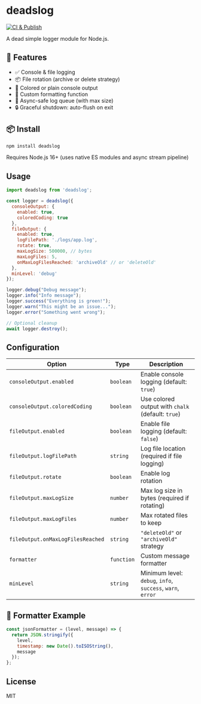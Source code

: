 # deadslog

[![CI & Publish](https://github.com/c4lyp5o/deadslog/actions/workflows/ci-publish.yml/badge.svg)](https://github.com/c4lyp5o/deadslog/actions/workflows/ci-publish.yml)

A dead simple logger module for Node.js.


## 🚀 Features

- ✅ Console & file logging
- 📦 File rotation (archive or delete strategy)
- 🎨 Colored or plain console output
- 🧩 Custom formatting function
- 🧵 Async-safe log queue (with max size)
- 🔒 Graceful shutdown: auto-flush on exit


## 📦 Install

```bash
npm install deadslog
```

Requires Node.js 16+ (uses native ES modules and async stream pipeline)


## Usage

```javascript
import deadslog from 'deadslog';

const logger = deadslog({
  consoleOutput: {
    enabled: true,
    coloredCoding: true
  },
  fileOutput: {
    enabled: true,
    logFilePath: './logs/app.log',
    rotate: true,
    maxLogSize: 500000, // bytes
    maxLogFiles: 5,
    onMaxLogFilesReached: 'archiveOld' // or 'deleteOld'
  },
  minLevel: 'debug'
});

logger.debug("Debug message");
logger.info("Info message");
logger.success("Everything is green!");
logger.warn("This might be an issue...");
logger.error("Something went wrong");

// Optional cleanup
await logger.destroy();
```


## Configuration

| Option                            | Type       | Description                                                |
| --------------------------------- | ---------- | ---------------------------------------------------------- |
| `consoleOutput.enabled`           | `boolean`  | Enable console logging (default: `true`)                   |
| `consoleOutput.coloredCoding`     | `boolean`  | Use colored output with `chalk` (default: `true`)          |
| `fileOutput.enabled`              | `boolean`  | Enable file logging (default: `false`)                     |
| `fileOutput.logFilePath`          | `string`   | Log file location (required if file logging)               |
| `fileOutput.rotate`               | `boolean`  | Enable log rotation                                        |
| `fileOutput.maxLogSize`           | `number`   | Max log size in bytes (required if rotating)               |
| `fileOutput.maxLogFiles`          | `number`   | Max rotated files to keep                                  |
| `fileOutput.onMaxLogFilesReached` | `string`   | `"deleteOld"` or `"archiveOld"` strategy                   |
| `formatter`                       | `function` | Custom message formatter                                   |
| `minLevel`                        | `string`   | Minimum level: `debug`, `info`, `success`, `warn`, `error` |


## 🔧 Formatter Example

```javascript
const jsonFormatter = (level, message) => {
  return JSON.stringify({
    level,
    timestamp: new Date().toISOString(),
    message
  });
};
```


## License

MIT

